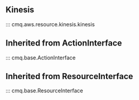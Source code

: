 ## Kinesis
::: cmq.aws.resource.kinesis.kinesis

## Inherited from ActionInterface
::: cmq.base.ActionInterface

## Inherited from ResourceInterface
::: cmq.base.ResourceInterface
